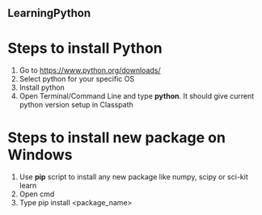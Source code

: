 ## LearningPython

# Steps to install Python

1. Go to https://www.python.org/downloads/ 
2. Select python for your specific OS
3. Install python 
4. Open Terminal/Command Line and type <b>python</b>. It should give current python version setup in Classpath

# Steps to install new package on Windows

1. Use <b>pip</b> script to install any new package like numpy, scipy or sci-kit learn
2. Open cmd
3. Type pip install <package_name>
